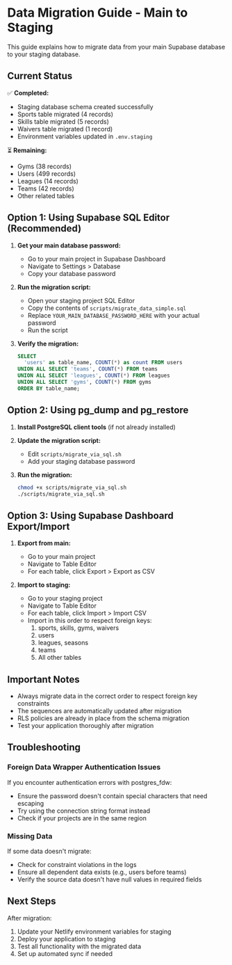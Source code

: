 # Data Migration Guide - Main to Staging

This guide explains how to migrate data from your main Supabase database to your staging database.

## Current Status

✅ **Completed:**
- Staging database schema created successfully
- Sports table migrated (4 records)
- Skills table migrated (5 records)  
- Waivers table migrated (1 record)
- Environment variables updated in `.env.staging`

⏳ **Remaining:**
- Gyms (38 records)
- Users (499 records)
- Leagues (14 records)
- Teams (42 records)
- Other related tables

## Option 1: Using Supabase SQL Editor (Recommended)

1. **Get your main database password:**
   - Go to your main project in Supabase Dashboard
   - Navigate to Settings > Database
   - Copy your database password

2. **Run the migration script:**
   - Open your staging project SQL Editor
   - Copy the contents of `scripts/migrate_data_simple.sql`
   - Replace `YOUR_MAIN_DATABASE_PASSWORD_HERE` with your actual password
   - Run the script

3. **Verify the migration:**
   ```sql
   SELECT 
     'users' as table_name, COUNT(*) as count FROM users
   UNION ALL SELECT 'teams', COUNT(*) FROM teams
   UNION ALL SELECT 'leagues', COUNT(*) FROM leagues
   UNION ALL SELECT 'gyms', COUNT(*) FROM gyms
   ORDER BY table_name;
   ```

## Option 2: Using pg_dump and pg_restore

1. **Install PostgreSQL client tools** (if not already installed)

2. **Update the migration script:**
   - Edit `scripts/migrate_via_sql.sh`
   - Add your staging database password

3. **Run the migration:**
   ```bash
   chmod +x scripts/migrate_via_sql.sh
   ./scripts/migrate_via_sql.sh
   ```

## Option 3: Using Supabase Dashboard Export/Import

1. **Export from main:**
   - Go to your main project
   - Navigate to Table Editor
   - For each table, click Export > Export as CSV

2. **Import to staging:**
   - Go to your staging project
   - Navigate to Table Editor
   - For each table, click Import > Import CSV
   - Import in this order to respect foreign keys:
     1. sports, skills, gyms, waivers
     2. users
     3. leagues, seasons
     4. teams
     5. All other tables

## Important Notes

- Always migrate data in the correct order to respect foreign key constraints
- The sequences are automatically updated after migration
- RLS policies are already in place from the schema migration
- Test your application thoroughly after migration

## Troubleshooting

### Foreign Data Wrapper Authentication Issues
If you encounter authentication errors with postgres_fdw:
- Ensure the password doesn't contain special characters that need escaping
- Try using the connection string format instead
- Check if your projects are in the same region

### Missing Data
If some data doesn't migrate:
- Check for constraint violations in the logs
- Ensure all dependent data exists (e.g., users before teams)
- Verify the source data doesn't have null values in required fields

## Next Steps

After migration:
1. Update your Netlify environment variables for staging
2. Deploy your application to staging
3. Test all functionality with the migrated data
4. Set up automated sync if needed